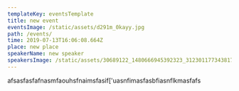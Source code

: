 ```yaml
---
templateKey: eventsTemplate
title: new event
eventsImage: /static/assets/d291m_0kayy.jpg
path: /events/
time: 2019-07-13T16:06:08.664Z
place: new place
speakerName: new speaker
speakersImage: /static/assets/30689122_1480666945392323_3123011773438174874_n.jpg
---
```

afsasfasfafnasmfaouhsfnaimsfasif['uasnfimasfasbfiasnflkmasfafs
